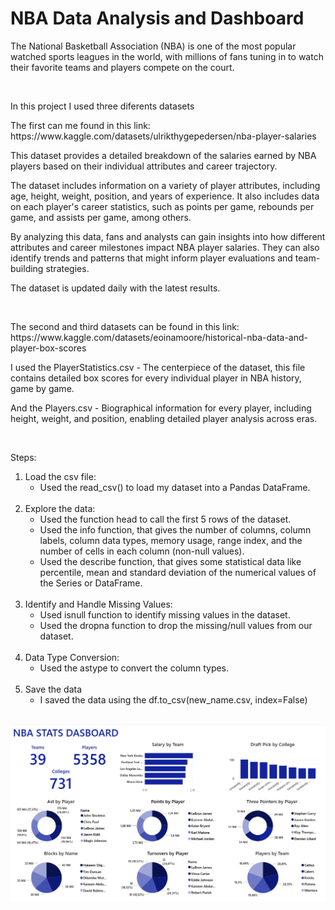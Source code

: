<H1>NBA Data Analysis and Dashboard</H1>

<p>The National Basketball Association (NBA) is one of the most popular watched sports leagues in the world, with millions of fans tuning in to watch their favorite teams and players compete on the court. </p></br>

<p>In this project I used three diferents datasets</p>
<p>The first can me found in this link: https://www.kaggle.com/datasets/ulrikthygepedersen/nba-player-salaries</p>
<p>This dataset provides a detailed breakdown of the salaries earned by NBA players based on their individual attributes and career trajectory.</p>
<p>The dataset includes information on a variety of player attributes, including age, height, weight, position, and years of experience. It also includes data on each player's career statistics, such as points per game, rebounds per game, and assists per game, among others.</p>
<p>By analyzing this data, fans and analysts can gain insights into how different attributes and career milestones impact NBA player salaries. They can also identify trends and patterns that might inform player evaluations and team-building strategies.</p>
<p>The dataset is updated daily with the latest results. </p> </br>

<p>The second and third datasets can be found in this link: https://www.kaggle.com/datasets/eoinamoore/historical-nba-data-and-player-box-scores</p>
<p>I used the PlayerStatistics.csv - The centerpiece of the dataset, this file contains detailed box scores for every individual player in NBA history, game by game.</p>
<p>And the Players.csv - Biographical information for every player, including height, weight, and position, enabling detailed player analysis across eras.</p></br>

<p>Steps:</p>
<ol> 
  <li> Load the csv file:
    <ul>
      <li>Used the read_csv() to load my dataset into a Pandas DataFrame.</li>
    </ul>
  </li></br>

  <li>Explore the data:
    <ul>
      <li>Used the function head to call the first 5 rows of the dataset. </li>
      <li>Used the info function, that gives the number of columns, column labels, column data types, memory usage, range index, and the number of cells in each column (non-null values).</li>
      <li>Used the describe function, that gives some statistical data like percentile, mean and standard deviation of the numerical values of the Series or DataFrame.</li>
    </ul>
  </li></br>

  <li>Identify and Handle Missing Values:
    <ul>
      <li>Used isnull function to identify missing values in the dataset.</li>
      <li>Used the dropna function to drop the missing/null values from our dataset.</li>
    </ul>
  </li></br>

  <li>Data Type Conversion:
    <ul>
      <li>Used the astype to convert the column types.</li>
    </ul>
  </li></br>

  <li>Save the data
    <ul>
      <li>I saved the data using the df.to_csv(new_name.csv, index=False)</li>
    </ul>
  </li>
</ol></br>

<img src= "https://github.com/sthefanyspina/sthefanys.tech/blob/main/src/Assets/Projects/NbaStatsDashboard.png"/>
